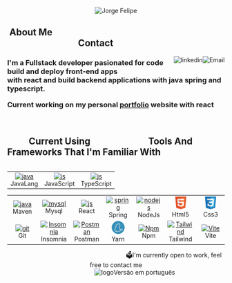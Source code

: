 <div align="center">
 
![Jorge Felipe](https://readme-typing-svg.herokuapp.com?font=Inter&color=3A9CDF&size=30&weight=700&lines=Hello+I'm+Jorge+Felipe;Fullstack‎‎‎-Developer👨🏻‍💻)  
 </div
<div align="left">
 <h2>‎  About Me<a> ‎‎ ‎ ‎ ‎  ‎ ‎  ‎ ‎  ‎ ‎ ‎‎  ‎   ‎  ‎  ‎  ‎  ‎  ‎  ‎  ‎  ‎  ‎  ‎  ‎  ‎  ‎  ‎  ‎  ‎  ‎  ‎  ‎  ‎  ‎  ‎  ‎  ‎  ‎  ‎  ‎  ‎  ‎  ‎  ‎  ‎  ‎  ‎  ‎  ‎  ‎  ‎  ‎  ‎  ‎  ‎  ‎  ‎  ‎  ‎  ‎  ‎ ‎ ‎  ‎  ‎  ‎  ‎  ‎  ‎  ‎  ‎  ‎  ‎  ‎  ‎  ‎  ‎  ‎  ‎  ‎  ‎  ‎  ‎  ‎  ‎  ‎  ‎  ‎  ‎  ‎  ‎  ‎  ‎  ‎  ‎  ‎  ‎  ‎  ‎  ‎  ‎  ‎  ‎  ‎  ‎  ‎  ‎  ‎  ‎  ‎  ‎  ‎  ‎ Contact<a/></h2> 
 </div>
    <a href="mailto:Silva.felipe12@hotmail.com" ><img  src="https://www.shareicon.net/data/48x48/2016/12/07/862708_email_512x512.png" alt="Email" align="right" ></a>
    <a href="https://www.linkedin.com/in/felipesiper/"> <img  src="https://img.icons8.com/fluent/48/000000/linkedin.png" alt="linkedin" align="right" ></a>
  <h3>I'm a Fullstack developer pasionated for code build and deploy front-end apps<br> with react
  and build backend applications with java spring and typescript.

  Current working on my personal [portfolio](https://github.com/livehass/single-page-application-portfolio-react) website with react 
  </h3><br>
  
</div>	
<h2 ">‎ ‎ ‎ ‎ ‎ ‎ ‎ ‎ ‎ ‎ Current Using<a>‎ ‎ ‎ ‎ ‎ ‎ ‎ ‎ ‎ ‎ ‎ ‎ ‎ ‎ ‎ ‎ ‎ ‎ ‎ ‎ ‎ ‎ ‎‎ ‎ ‎ ‎ ‎ ‎‎Tools And Frameworks That I'm Familiar With<a/> </h2> 
 
  <table align="left">
   </tr>
    </td>
     <td align="center" width="65">
       <a href="https://www.java.com/" target="_blank"> <img src="https://techstack-generator.vercel.app/java-icon.svg" alt="java" width="30" height="30"/> </a>
       <br>JavaLang</br>
    </td>
     <td align="center" width="65">
       <a href="js" target="_blank"> <img src="https://techstack-generator.vercel.app/js-icon.svg" alt="js" width="30" height="30"/> </a>
       <br>JavaScript</br>
    </td>
       <td align="center" width="65">
       <a href="js" target="_blank"> <img src="https://techstack-generator.vercel.app/ts-icon.svg" alt="js" width="30" height="30"/> </a>
       <br>TypeScript</br>
    </td>
    </tr>
  </table>

<div align="center">
 
  <table align="center">
   <tr>
        <td align="center" width="65">
       <a href="https://maven.apache.org/" target="_blank"> <img src="https://www.svgrepo.com/show/373290/maven-opened.svg" alt="java" align="center" width="30" height="30"/> </a>
       <br>Maven</br>
    </td>
    </td>
     <td align="center" width="65">
       <a href="sql" target="_blank"> <img src="https://techstack-generator.vercel.app/mysql-icon.svg" alt="mysql" width="30" height="30"/> </a>
       <br>Mysql</br>
    </td>
       <td align="center" width="65">
       <a href="js" target="_blank"> <img src="https://techstack-generator.vercel.app/react-icon.svg" alt="js" width="30" height="30"/> </a>
       <br>React</br>
    </td>
    </td>
       <td align="center" width="65">
       <a href="js" target="_blank"> <img src="https://cdn.jsdelivr.net/gh/devicons/devicon/icons/spring/spring-original.svg" alt="spring" width="30" height="30"/> </a>
       <br>Spring</br>
    </td>
    </td>
       <td align="center" width="65">
       <a href="noded" target="_blank"> <img src="https://cdn.jsdelivr.net/gh/devicons/devicon/icons/nodejs/nodejs-plain.svg" alt="nodejs" width="30" height="30"/> </a>
       <br>NodeJs</br>
    </td>
     </td>
       <td align="center" width="65">
       <a href="js" target="_blank"> <img src="https://raw.githubusercontent.com/devicons/devicon/master/icons/html5/html5-original.svg" alt="html" width="30" height="30"/> </a>
       <br>Html5</br>
    </td>
    </td>
       <td align="center" width="65">
       <a href="css" target="_blank"> <img src="https://raw.githubusercontent.com/devicons/devicon/master/icons/css3/css3-original.svg" alt="css" width="30" height="30"/> </a>
       <br>Css3</br>
   
</tr>
<tr>
    </td>
       <td align="center" width="65">
       <a href="git" target="_blank"> <img src="https://cdn.jsdelivr.net/gh/devicons/devicon/icons/git/git-original.svg" alt="git" width="30" height="30"/> </a>
       <br>Git</br>
    </td>
    </td>
       <td align="center" width="65">
       <a href="Insomnia" target="_blank"> <img src="https://www.svgrepo.com/show/353904/insomnia.svg" alt="Insomnia" width="30" height="30"/> </a>
       <br>Insomnia</br>
    </td>
    </td>
       <td align="center" width="65">
       <a href="Postman" target="_blank"> <img src="https://www.svgrepo.com/show/354202/postman-icon.svg" alt="Postman" width="30" height="30"/> </a>
       <br>Postman</br>
    </td>
   </td>
       <td align="center" width="65">
       <a href="https://yarnpkg.com/" target="_blank"> <img src="https://raw.githubusercontent.com/livehass/files/master/yarn-seeklogo.svg" alt="Yarn" width="30" height="30"/> </a>
       <br>Yarn</br>
    </td>
     <td align="center" width="65">
       <a href="https://www.npmjs.com/" target="_blank"> <img src="https://upload.wikimedia.org/wikipedia/commons/d/db/Npm-logo.svg" alt="Npm" width="30" height="30"/> </a>
       <br>Npm</br>
    </td>
     <td align="center" width="65">
       <a href="https://tailwindcss.com/" target="_blank"> <img src="https://upload.wikimedia.org/wikipedia/commons/d/d5/Tailwind_CSS_Logo.svg" alt="Tailwind" width="30" height="30"/> </a>
       <br>Tailwind</br>
    </td>
      <td align="center" width="65">
       <a href="https://vitejs.dev/" target="_blank"> <img src="https://upload.wikimedia.org/wikipedia/commons/f/f1/Vitejs-logo.svg" alt="Vite" width="30" height="30"/> </a>
       <br>Vite</br>
    </td>
    </tr>
  </table>
  <div>
   <a align="center" >  ‎   ‎   ‎   ‎  ‎   ‎   ‎   ‎   ‎   ‎   ‎   ‎   ‎   ‎   ‎   ‎   ‎   ‎   ‎   ‎   ‎   ‎   ‎    ‎   ‎   ‎   ‎   ‎   ‎   ‎  ‎   ‎   ‎   ‎  ‎  ‎  ‎  ‎  ‎  ‎  ‎  ‎  ‎  ‎  ‎  ‎ ‎ ‎  ‎  ‎  ‎  ‎  ‎   ‎  ‎  ‎  ‎  ‎  ‎  ‎  ‎  ‎  ‎  ‎  ‎  ‎  ‎  ‎ 🗳️I'm currently open to work, feel free to contact me</a>
  </div>
  <a  align="right"  target="https://github.com/livehass/livehass/blob/main/README-PTBR.md" src="https://cdn.icon-icons.com/icons2/2088/PNG/512/br_icon_128192.png"> ‎‎‎ ‎ ‎‎ ‎ ‎ ‎ ‎ ‎‎‎ ‎ ‎ ‎ ‎‎ ‎ ‎‎ ‎ ‎ ‎‎ ‎ ‎ ‎‎ ‎ ‎ ‎<img src="https://cdn.icon-icons.com/icons2/2088/PNG/512/br_icon_128192.png" width="20" alt="logo">‎Versão em português</a>
  </div>
<div align="center" >







